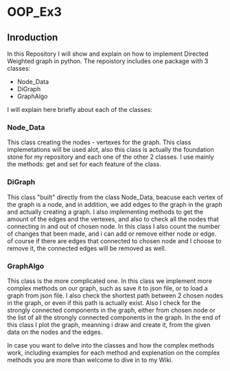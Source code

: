 # OOP_Ex3
## Inroduction
In this Repository I will show and explain on how to implement Directed Weighted graph in python.
The repoistory includes one package with 3 classes:
* Node_Data
* DiGraph
* GraphAlgo

I will explain here briefly about each of the classes:

### Node_Data
This class creating the nodes - vertexes for the graph. This class implemetations will be used alot, 
also this class is actually the foundation stone for my repository and each one of the other 2 classes.
I use mainly the methods: get and set for each feature of the class.

### DiGraph
This class "built" directly from the class Node_Data, beacuse each vertex of the graph is a node,
and in addition, we add edges to the graph in the graph and actually creating a graph.
I also implementing methods to get the amount of the edges and the vertexes, and also to check 
all the nodes that connecting in and out of chosen node.
In this class I also count the number of changes that been made, and i can add or remove 
either node or edge. of course if there are edges that connected to chosen node and I choose to remove it,
the connected edges will be removed as well.

### GraphAlgo
This class is the more complicated one.
In this class we implement more complex methods on our graph, such as save it to json file,
or to load a graph from json file. 
I also check the shortest path between 2 chosen nodes in the graph, or even if this path is 
actually exist.
Also I check for the strongly connected components in the graph, either from chosen node or the
list of all the strongly connected components in the graph.
In the end of this class I plot the graph, meanning i draw and create it, from the given data on the nodes 
and the edges.

In case you want to delve into the classes and how the complex methods work, including examples for each
method and explenation on the complex methods you are more than welcome to dive in to my Wiki.

